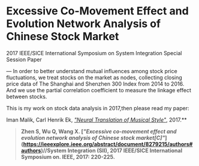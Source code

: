 # Excessive Co-Movement Effect and Evolution Network Analysis of Chinese Stock Market
2017 IEEE/SICE International Symposium on System Integration Special Session Paper

— In order to better understand mutual influences among stock price fluctuations, we treat stocks on the market as nodes, collecting closing price data of The Shanghai and Shenzhen 300 Index from 2014 to 2016. And we use the partial correlation coefficient to measure the linkage effect between stocks.

This is my work on stock data analysis in 2017,then please read my paper:

Iman Malik, Carl Henrik Ek, [*"Neural Translation of Musical Style"*](https://ieeexplore.ieee.org/abstract/document/8279215/authors#authors), 2017.**

> **Zhen S, Wu Q, Wang X. [*"Excessive co-movement effect and evolution network analysis of Chinese stock market[C]"*]  
(https://ieeexplore.ieee.org/abstract/document/8279215/authors#authors)//System Integration (SII), 2017 IEEE/SICE International Symposium on. IEEE, 2017: 220-225.**
